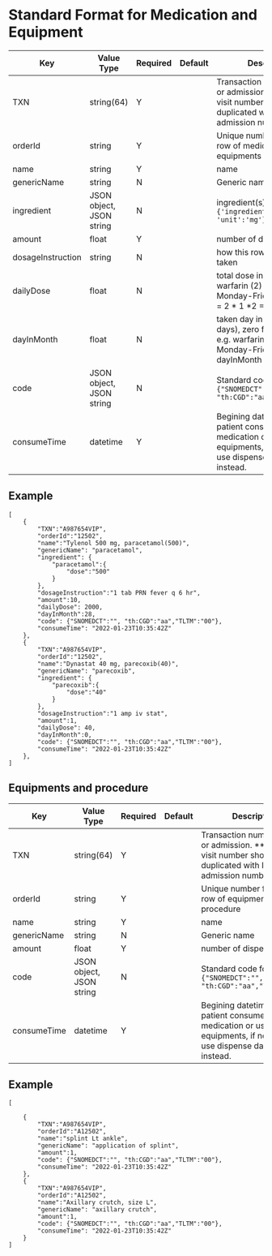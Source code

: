 # Standard Format for Medication and Equipment


  | Key               | Value Type               | Required | Default | Description                                                                                                                 |
  | ----------------- | ------------------------ | -------- | ------- | --------------------------------------------------------------------------------------------------------------------------- |
  | TXN               | string(64)               | Y        |         | Transaction number of visit or admission. **The OPD visit number should not be duplicated with IPD admission number.   **   |
  | orderId           | string                   | Y        |         | Unique number for each row of medication or equipments                                                                      |
  | name              | string                   | Y        |         | name                                                                                                                        |
  | genericName       | string                   | N        |         | Generic name                                                                                                                |
  | ingredient        | JSON object, JSON string | N        |         | ingredient(s) `{'ingredient1':{'dose':30, 'unit':'mg'}}`                                                                    |
  | amount            | float                    | Y        |         | number of dispense                                                                                                          |
  | dosageInstruction | string                   | N        |         | how this row should be taken                                                                                                |
  | dailyDose         | float                    | N        |         | total dose in token day e.g. warfarin (2) 1x2 pc on Monday-Friday: dailyDose = 2 * 1 *2 = 4 mg                              |
  | dayInMonth        | float                    | N        |         | taken day in month (28 days), zero for single dose e.g. warfarin (2) 1x2 pc on Monday-Friday: dayInMonth = 20 day           |
  | code              | JSON object, JSON string | N        |         | Standard code for items `{"SNOMEDCT":"", "th:CGD":"aa","TLTM":"00"}`                                                        |
  | consumeTime       | datetime                 | Y        |         | Begining datetime when patient consumes the medication or use the equipments, if not record, use dispense datetime instead. |


## Example
```JSONC
[
    {
        "TXN":"A987654VIP",
        "orderId":"12502",
        "name":"Tylenol 500 mg, paracetamol(500)",
        "genericName": "paracetamol",
        "ingredient": {
            "paracetamol":{
                "dose":"500"
            }
        },
        "dosageInstruction":"1 tab PRN fever q 6 hr",
        "amount":10,
        "dailyDose": 2000,
        "dayInMonth":28,
        "code": {"SNOMEDCT":"", "th:CGD":"aa","TLTM":"00"},
        "consumeTime": "2022-01-23T10:35:42Z"
    },
    {
        "TXN":"A987654VIP",
        "orderId":"12502",
        "name":"Dynastat 40 mg, parecoxib(40)",
        "genericName": "parecoxib",
        "ingredient": {
            "parecoxib":{
                "dose":"40"
            }
        },
        "dosageInstruction":"1 amp iv stat",
        "amount":1,
        "dailyDose": 40,
        "dayInMonth":0,
        "code": {"SNOMEDCT":"", "th:CGD":"aa","TLTM":"00"},
        "consumeTime": "2022-01-23T10:35:42Z"
    },
]
```

## Equipments and procedure

  | Key         | Value Type               | Required | Default | Description                                                                                                                 |
  | ----------- | ------------------------ | -------- | ------- | --------------------------------------------------------------------------------------------------------------------------- |
  | TXN         | string(64)               | Y        |         | Transaction number of visit or admission. **The OPD visit number should not be duplicated with IPD admission number.   **   |
  | orderId     | string                   | Y        |         | Unique number for each row of  equipments or procedure                                                                      |
  | name        | string                   | Y        |         | name                                                                                                                        |
  | genericName | string                   | N        |         | Generic name                                                                                                                |
  | amount      | float                    | Y        |         | number of dispense                                                                                                          |
  | code        | JSON object, JSON string | N        |         | Standard code for items `{"SNOMEDCT":"", "th:CGD":"aa","TLTM":"00"}`                                                        |
  | consumeTime | datetime                 | Y        |         | Begining datetime when patient consumes the medication or use the equipments, if not record, use dispense datetime instead. |



## Example
```JSONC
[
    
    {
        "TXN":"A987654VIP",
        "orderId":"A12502",
        "name":"splint Lt ankle",
        "genericName": "application of splint",
        "amount":1,
        "code": {"SNOMEDCT":"", "th:CGD":"aa","TLTM":"00"},
        "consumeTime": "2022-01-23T10:35:42Z"
    },
    {
        "TXN":"A987654VIP",
        "orderId":"A12502",
        "name":"Axillary crutch, size L",
        "genericName": "axillary crutch",
        "amount":1,
        "code": {"SNOMEDCT":"", "th:CGD":"aa","TLTM":"00"},
        "consumeTime": "2022-01-23T10:35:42Z"
    }
]
```